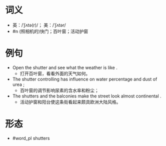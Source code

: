 # 词义
- 英：/ˈʃʌtə(r)/； 美：/ˈʃʌtər/
- #n (照相机的)快门；百叶窗；活动护窗
# 例句
- Open the shutter and see what the weather is like .
	- 打开百叶窗，看看外面的天气如何。
- The shutter controlling has influence on water percentage and dust of urea ;
	- 百叶窗的调节影响尿素的含水率和粉尘；
- The shutters and the balconies make the street look almost continental .
	- 活动护窗和阳台使这条街看起来颇具欧洲大陆风格。
# 形态
- #word_pl shutters

